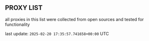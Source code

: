## PROXY LIST

all proxies in this list were collected from open sources and tested for functionality

last update: `2025-02-20 17:35:57.741658+00:00` UTC